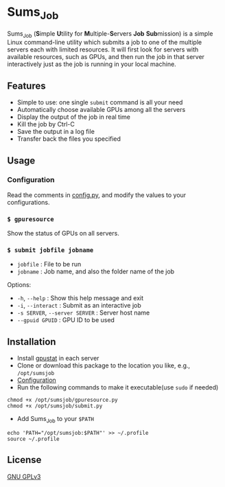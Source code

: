 # Sums<sub>Job</sub>

Sums<sub>Job</sub> (**S**imple **U**tility for **M**ultiple-**S**ervers **Job** **Sub**mission) is a simple Linux command-line utility which submits a job to one of the multiple servers each with limited resources. It will first look for servers with available resources, such as GPUs, and then run the job in that server interactively just as the job is running in your local machine.

## Features

- Simple to use: one single `submit` command is all your need
- Automatically choose available GPUs among all the servers
- Display the output of the job in real time
- Kill the job by Ctrl-C
- Save the output in a log file
- Transfer back the files you specified

## Usage

### Configuration

Read the comments in [config.py](config.py), and modify the values to your configurations.

### `$ gpuresource`

Show the status of GPUs on all servers.

### `$ submit jobfile jobname`

- `jobfile` : File to be run
- `jobname` : Job name, and also the folder name of the job

Options:

- `-h`, `--help` : Show this help message and exit
- `-i`, `--interact` : Submit as an interactive job
- `-s SERVER`, `--server SERVER` : Server host name
- `--gpuid GPUID` : GPU ID to be used

## Installation

- Install [gpustat](https://github.com/wookayin/gpustat) in each server
- Clone or download this package to the location you like, e.g., `/opt/sumsjob`
- [Configuration](#Configuration)
- Run the following commands to make it executable(use `sudo` if needed)

```
chmod +x /opt/sumsjob/gpuresource.py
chmod +x /opt/sumsjob/submit.py
```

- Add Sums<sub>Job</sub> to your `$PATH`

```
echo 'PATH="/opt/sumsjob:$PATH"' >> ~/.profile
source ~/.profile
```


## License

[GNU GPLv3](LICENSE)